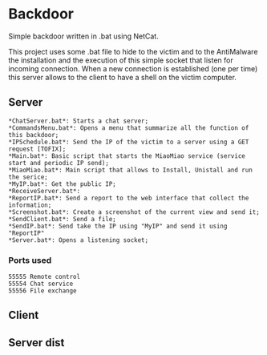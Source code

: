 # Backdoor

Simple backdoor written in .bat using NetCat.

This project uses some .bat file to hide to the victim and to the AntiMalware the installation and the execution of this simple socket that listen for incoming connection.
When a new connection is established (one per time) this server allows to the client to have a shell on the victim computer.

## Server
	*ChatServer.bat*: Starts a chat server;
	*CommandsMenu.bat*: Opens a menu that summarize all the function of this backdoor;
	*IPSchedule.bat*: Send the IP of the victim to a server using a GET request [TOFIX];
	*Main.bat*: Basic script that starts the MiaoMiao service (service start and periodic IP send);
	*MiaoMiao.bat*: Main script that allows to Install, Unistall and run the serice;
	*MyIP.bat*: Get the public IP;
	*ReceiveServer.bat*:
	*ReportIP.bat*: Send a report to the web interface that collect the information;
	*Screenshot.bat*: Create a screenshot of the current view and send it;
	*SendClient.bat*: Send a file;
	*SendIP.bat*: Send take the IP using "MyIP" and send it using "ReportIP"
	*Server.bat*: Opens a listening socket;

### Ports used

	55555 Remote control
	55554 Chat service
	55556 File exchange


## Client


## Server dist
